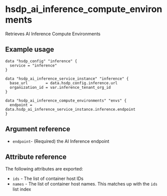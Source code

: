 # hsdp_ai_inference_compute_environments

Retrieves AI Inference Compute Environments

## Example usage

```hcl
data "hsdp_config" "inference" {
  service = "inference"
}

data "hsdp_ai_inference_service_instance" "inference" {
  base_url        = data.hsdp_config.inference.url
  organization_id = var.inference_tenant_org_id
}

data "hsdp_ai_inference_compute_environments" "envs" {
  endpoint = data.hsdp_ai_inference_service_instance.inference.endpoint
}
```

## Argument reference

* `endpoint`- (Required) the AI Inference endpoint

## Attribute reference

The following attributes are exported:

* `ids` -  The list of container host IDs
* `names` - The list of container host names. This matches up with the `ids` list index
